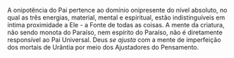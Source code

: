 ﻿A onipotência do Pai pertence ao domínio onipresente do nível absoluto, no qual as três energias, material, mental e espiritual, estão indistinguíveis em íntima proximidade a Ele - a Fonte de todas as coisas. A mente da criatura, não sendo  monota do Paraíso, nem espírito do Paraíso, não é diretamente responsível ao Pai Universal. Deus <I>se ajusta</I> com a mente de imperfeição dos mortais de Urântia por meio dos Ajustadores do Pensamento.